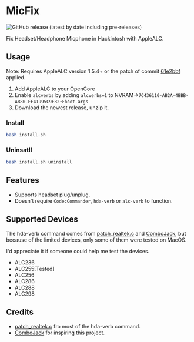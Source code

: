 # MicFix

![GitHub release (latest by date including pre-releases)](https://img.shields.io/github/v/release/WingLim/MicFix?include_prereleases)

Fix Headset/Headphone Micphone in Hackintosh with AppleALC.

## Usage

Note: Requires AppleALC version 1.5.4+ or the patch of commit [61e2bbf](https://github.com/acidanthera/AppleALC/commit/61e2bbfe74bf1c12ebf770ed4a9776a04a7758f2) applied.

1. Add AppleALC to your OpenCore
2. Enable `alcverbs` by adding `alcverbs=1` to NVRAM->`7C436110-AB2A-4BBB-A880-FE41995C9F82`->`boot-args`
3. Download the newest release, unzip it.

### Install

```bash
bash install.sh
```

### Uninsatll

```bash
bash install.sh uninstall
```

## Features

- Supports headset plug/unplug.
- Doesn't require `CodecCommander`, `hda-verb` or `alc-verb` to function.

## Supported Devices

The hda-verb command comes from [patch_realtek.c](https://github.com/torvalds/linux/blob/master/sound/pci/hda/patch_realtek.c) and [ComboJack](https://github.com/hackintosh-stuff/ComboJack), but because of the limited devices, only some of them were tested on MacOS.

I'd appreciate it if someone could help me test the devices.

- ALC236
- ALC255[Tested]
- ALC256
- ALC286
- ALC288
- ALC298

## Credits

- [patch_realtek.c](https://github.com/torvalds/linux/blob/master/sound/pci/hda/patch_realtek.c) fro most of the hda-verb command.
- [ComboJack](https://github.com/hackintosh-stuff/ComboJack) for inspiring this project.
